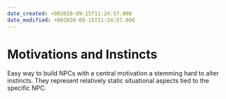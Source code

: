 ```yaml
---
date_created: +002020-09-15T11:24:57.000
date_modified: +002020-09-15T11:24:57.000
---
```


# Motivations and Instincts

Easy way to build NPCs with a central motivation a stemming hard to alter instincts. They represent relatively static situational aspects tied to the specific NPC.
